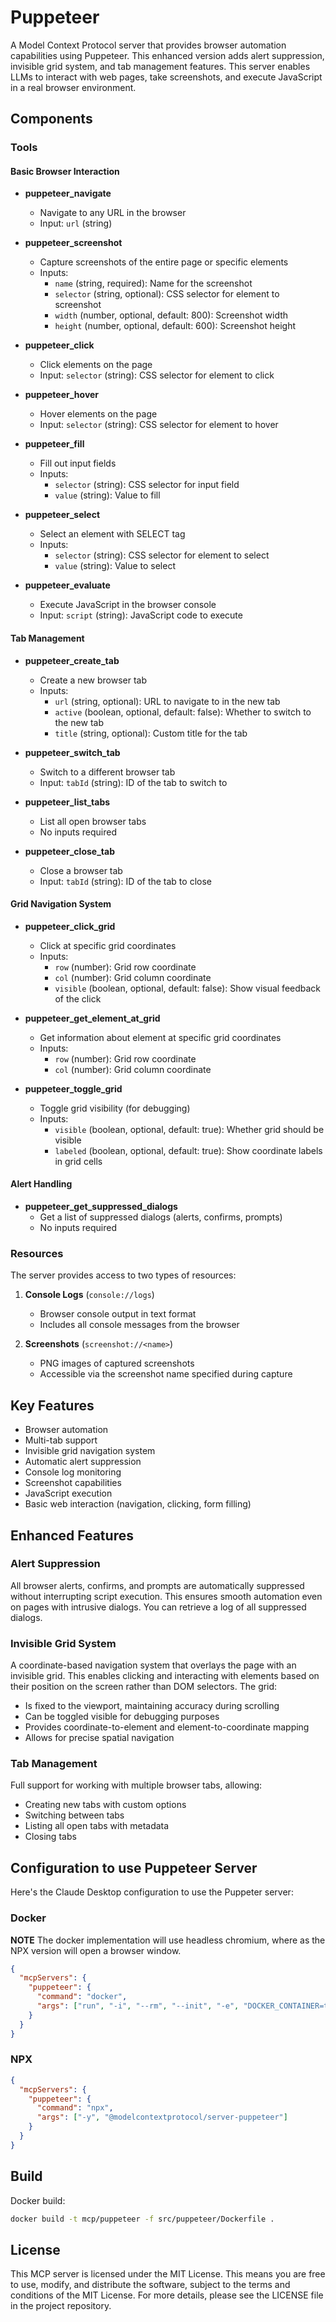 # Puppeteer

A Model Context Protocol server that provides browser automation capabilities using Puppeteer. This enhanced version adds alert suppression, invisible grid system, and tab management features. This server enables LLMs to interact with web pages, take screenshots, and execute JavaScript in a real browser environment.

## Components

### Tools

#### Basic Browser Interaction
- **puppeteer_navigate**
  - Navigate to any URL in the browser
  - Input: `url` (string)

- **puppeteer_screenshot**
  - Capture screenshots of the entire page or specific elements
  - Inputs:
    - `name` (string, required): Name for the screenshot
    - `selector` (string, optional): CSS selector for element to screenshot
    - `width` (number, optional, default: 800): Screenshot width
    - `height` (number, optional, default: 600): Screenshot height

- **puppeteer_click**
  - Click elements on the page
  - Input: `selector` (string): CSS selector for element to click

- **puppeteer_hover**
  - Hover elements on the page
  - Input: `selector` (string): CSS selector for element to hover

- **puppeteer_fill**
  - Fill out input fields
  - Inputs:
    - `selector` (string): CSS selector for input field
    - `value` (string): Value to fill

- **puppeteer_select**
  - Select an element with SELECT tag
  - Inputs:
    - `selector` (string): CSS selector for element to select
    - `value` (string): Value to select

- **puppeteer_evaluate**
  - Execute JavaScript in the browser console
  - Input: `script` (string): JavaScript code to execute

#### Tab Management
- **puppeteer_create_tab**
  - Create a new browser tab
  - Inputs:
    - `url` (string, optional): URL to navigate to in the new tab
    - `active` (boolean, optional, default: false): Whether to switch to the new tab
    - `title` (string, optional): Custom title for the tab

- **puppeteer_switch_tab**
  - Switch to a different browser tab
  - Input: `tabId` (string): ID of the tab to switch to

- **puppeteer_list_tabs**
  - List all open browser tabs
  - No inputs required

- **puppeteer_close_tab**
  - Close a browser tab
  - Input: `tabId` (string): ID of the tab to close

#### Grid Navigation System
- **puppeteer_click_grid**
  - Click at specific grid coordinates
  - Inputs:
    - `row` (number): Grid row coordinate
    - `col` (number): Grid column coordinate
    - `visible` (boolean, optional, default: false): Show visual feedback of the click

- **puppeteer_get_element_at_grid**
  - Get information about element at specific grid coordinates
  - Inputs:
    - `row` (number): Grid row coordinate
    - `col` (number): Grid column coordinate

- **puppeteer_toggle_grid**
  - Toggle grid visibility (for debugging)
  - Inputs:
    - `visible` (boolean, optional, default: true): Whether grid should be visible
    - `labeled` (boolean, optional, default: true): Show coordinate labels in grid cells

#### Alert Handling
- **puppeteer_get_suppressed_dialogs**
  - Get a list of suppressed dialogs (alerts, confirms, prompts)
  - No inputs required

### Resources

The server provides access to two types of resources:

1. **Console Logs** (`console://logs`)
   - Browser console output in text format
   - Includes all console messages from the browser

2. **Screenshots** (`screenshot://<name>`)
   - PNG images of captured screenshots
   - Accessible via the screenshot name specified during capture

## Key Features

- Browser automation
- Multi-tab support
- Invisible grid navigation system 
- Automatic alert suppression
- Console log monitoring
- Screenshot capabilities
- JavaScript execution
- Basic web interaction (navigation, clicking, form filling)

## Enhanced Features

### Alert Suppression
All browser alerts, confirms, and prompts are automatically suppressed without interrupting script execution. This ensures smooth automation even on pages with intrusive dialogs. You can retrieve a log of all suppressed dialogs.

### Invisible Grid System
A coordinate-based navigation system that overlays the page with an invisible grid. This enables clicking and interacting with elements based on their position on the screen rather than DOM selectors. The grid:
- Is fixed to the viewport, maintaining accuracy during scrolling
- Can be toggled visible for debugging purposes
- Provides coordinate-to-element and element-to-coordinate mapping
- Allows for precise spatial navigation

### Tab Management
Full support for working with multiple browser tabs, allowing:
- Creating new tabs with custom options
- Switching between tabs
- Listing all open tabs with metadata
- Closing tabs

## Configuration to use Puppeteer Server
Here's the Claude Desktop configuration to use the Puppeter server:

### Docker

**NOTE** The docker implementation will use headless chromium, where as the NPX version will open a browser window.

```json
{
  "mcpServers": {
    "puppeteer": {
      "command": "docker",
      "args": ["run", "-i", "--rm", "--init", "-e", "DOCKER_CONTAINER=true", "mcp/puppeteer"]
    }
  }
}
```

### NPX

```json
{
  "mcpServers": {
    "puppeteer": {
      "command": "npx",
      "args": ["-y", "@modelcontextprotocol/server-puppeteer"]
    }
  }
}
```

## Build

Docker build:

```bash
docker build -t mcp/puppeteer -f src/puppeteer/Dockerfile .
```

## License

This MCP server is licensed under the MIT License. This means you are free to use, modify, and distribute the software, subject to the terms and conditions of the MIT License. For more details, please see the LICENSE file in the project repository.
